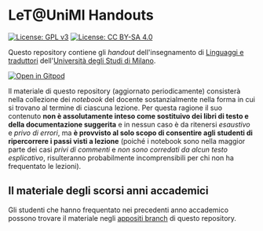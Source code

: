 # LeT@UniMI Handouts

[![License: GPL v3](https://img.shields.io/badge/License-GPL%20v3-blue.svg)](http://www.gnu.org/licenses/gpl-3.0)
[![License: CC BY-SA 4.0](https://img.shields.io/badge/License-CC%20BY--SA%204.0-blue.svg)](http://creativecommons.org/licenses/by-sa/4.0/)

Questo repository contiene gli *handout* dell'insegnamento di [Linguaggi e
traduttori](https://let.di.unimi.it/) dell'[Università degli Studi di
Milano](http://www.unimi.it/).


[![Open in Gitpod](https://gitpod.io/button/open-in-gitpod.svg)](https://gitpod.io/#https://github.com/prog2-unimi/esercitazioni)

Il materiale di questo repository (aggiornato periodicamente) consisterà nella
collezione dei *notebook* del docente sostanzialmente nella forma in cui si
trovano al termine di ciascuna lezione. Per questa ragione il suo contenuto
**non è assolutamente inteso come sostituivo dei libri di testo e della
documentazione suggerita** e in nessun caso è da ritenersi *esaustivo* e *privo
di errori*, ma **è provvisto al solo scopo di consentire agli studenti di
ripercorrere i passi visti a lezione** (poiché i notebook sono nella maggior
parte dei casi *privi di commenti* e *non sono corredati da alcun testo
esplicativo*, risulteranno probabilmente incomprensibili per chi non ha
frequentato le lezioni).

## Il materiale degli scorsi anni accademici

Gli studenti che hanno frequentato nei precedenti anno accademico possono
trovare il materiale negli [appositi
branch](https://github.com/let-unimi/handouts/branches) di questo repository.
